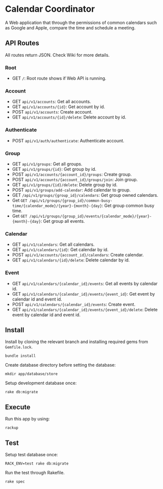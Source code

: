 # Calendar Coordinator

A Web application that through the permissions of common calendars such as Google and Apple, compare the time and schedule a meeting.

## API Routes

All routes return JSON. Check Wiki for more details.

### Root
- GET `/`: Root route shows if Web API is running.

### Account
- GET `api/v1/accounts`: Get all accounts.
- GET `api/v1/accounts/{id}`: Get account by id.
- POST `api/v1/accounts`: Create account.
- GET `api/v1/accounts/{id}/delete`: Delete account by id.

### Authenticate
- POST `api/v1/auth/authenticate`: Authenticate account.

### Group
- GET `api/v1/groups`: Get all groups.
- GET `api/v1/groups/{id}`: Get group by id.
- POST `api/v1/accounts/{account_id}/groups`: Create group.
- POST `api/v1/accounts/{account_id}/groups/join`: Join group.
- GET `api/v1/groups/{id}/delete`: Delete group by id.
- POST `api/v1/groups/add-calendar`: Add calendar to group.
- GET `/api/v1/groups/{group_id}/calendars`: Get group owned calendars.
- Get `GET /api/v1/groups/{group_id}/common-busy-time/{calendar_mode}/{year}-{month}-{day}`: Get group common busy time.
- Get `GET /api/v1/groups/{group_id}/events/{calendar_mode}/{year}-{month}-{day}`: Get group all events.

### Calendar
- GET `api/v1/calendars`: Get all calendars.
- GET `api/v1/calendars/{id}`: Get calendar by id.
- POST `api/v1/accounts/{account_id}/calendars`: Create calendar.
- GET `api/v1/calendars/{id}/delete`: Delete calendar by id.

### Event
- GET `api/v1/calendars/{calendar_id}/events`: Get all events by calendar id.
- GET `api/v1/calendars/{calendar_id}/events/{event_id}`: Get event by calendar id and event id.
- POST `api/v1/calendars/{calendar_id}/events`: Create event.
- GET `api/v1/calendars/{calendar_id}/events/{event_id}/delete`: Delete event by calendar id and event id.

## Install

Install by cloning the relevant branch and installing required gems from `Gemfile.lock`.

```
bundle install
```

Create database directory before setting the database:

```
mkdir app/database/store
```

Setup development database once:

```
rake db:migrate
```

## Execute

Run this app by using:

```
rackup
```

## Test

Setup test database once:

```
RACK_ENV=test rake db:migrate
```

Run the test through Rakefile.

```
rake spec
```
